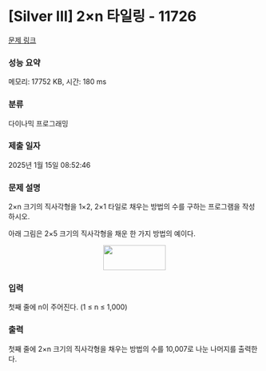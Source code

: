 # [Silver III] 2×n 타일링 - 11726 

[문제 링크](https://www.acmicpc.net/problem/11726) 

### 성능 요약

메모리: 17752 KB, 시간: 180 ms

### 분류

다이나믹 프로그래밍

### 제출 일자

2025년 1월 15일 08:52:46

### 문제 설명

<p style="user-select: auto !important;">2×n 크기의 직사각형을 1×2, 2×1 타일로 채우는 방법의 수를 구하는 프로그램을 작성하시오.</p>

<p style="user-select: auto !important;">아래 그림은 2×5 크기의 직사각형을 채운 한 가지 방법의 예이다.</p>

<p style="text-align: center; user-select: auto !important;"><img alt="" src="https://onlinejudgeimages.s3-ap-northeast-1.amazonaws.com/problem/11726/1.png" style="height: 50px; width: 125px; user-select: auto !important;"></p>

### 입력 

 <p style="user-select: auto !important;">첫째 줄에 n이 주어진다. (1 ≤ n ≤ 1,000)</p>

### 출력 

 <p style="user-select: auto !important;">첫째 줄에 2×n 크기의 직사각형을 채우는 방법의 수를 10,007로 나눈 나머지를 출력한다.</p>

